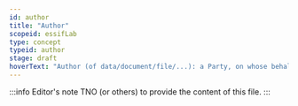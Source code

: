 ```yaml
---
id: author
title: "Author"
scopeid: essifLab
type: concept
typeid: author
stage: draft
hoverText: "Author (of data/document/file/...): a Party, on whose behalf that data/document/file/... has been created and/or updated."
---
```


:::info Editor's note
TNO (or others) to provide the content of this file.
:::

